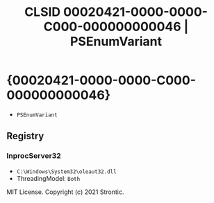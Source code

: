 ﻿---
title: "CLSID 00020421-0000-0000-C000-000000000046 | PSEnumVariant"
excerpt: What is COM-Object CLSID 00020421-0000-0000-C000-000000000046?
---

# {00020421-0000-0000-C000-000000000046}

* `PSEnumVariant`

## Registry


### InprocServer32

* `C:\Windows\System32\oleaut32.dll`
* ThreadingModel: `Both`

MIT License. Copyright (c) 2021 Strontic.


